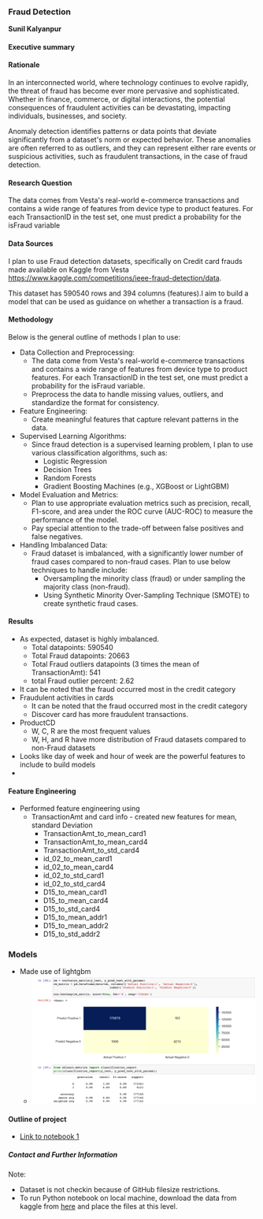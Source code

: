 ### Fraud Detection

**Sunil Kalyanpur**

#### Executive summary

#### Rationale
In an interconnected world, where technology continues to evolve rapidly, the threat of fraud has become ever more pervasive and sophisticated. Whether in finance, commerce, or digital interactions, the potential consequences of fraudulent activities can be devastating, impacting individuals, businesses, and society.

Anomaly detection identifies patterns or data points that deviate significantly from a dataset's norm or expected behavior. These anomalies are often referred to as outliers, and they can represent either rare events or suspicious activities, such as fraudulent transactions, in the case of fraud detection.

#### Research Question
The data comes from Vesta's real-world e-commerce transactions and contains a wide range of features from device type to product features. For each TransactionID in the test set, one must predict a probability for the isFraud variable

#### Data Sources
I plan to use Fraud detection datasets, specifically on Credit card frauds made available on Kaggle from Vesta https://www.kaggle.com/competitions/ieee-fraud-detection/data.

This dataset has 590540 rows and 394 columns (features).I aim to build a model that can be used as guidance on whether a transaction is a fraud.

#### Methodology
Below is the general outline of methods I plan to use:

* Data Collection and Preprocessing:
    * The data come from Vesta's real-world e-commerce transactions and contains a wide range of features from device type to product features. For each TransactionID in the test set, one must predict a probability for the isFraud variable. 
    * Preprocess the data to handle missing values, outliers, and standardize the format for consistency.
* Feature Engineering:
    * Create meaningful features that capture relevant patterns in the data.
* Supervised Learning Algorithms:
    * Since fraud detection is a supervised learning problem, I plan to use various classification algorithms, such as:
        * Logistic Regression
        * Decision Trees
        * Random Forests
        * Gradient Boosting Machines (e.g., XGBoost or LightGBM)
* Model Evaluation and Metrics:
    * Plan to use appropriate evaluation metrics such as precision, recall, F1-score, and area under the ROC curve (AUC-ROC) to measure the performance of the model.
    * Pay special attention to the trade-off between false positives and false negatives.
* Handling Imbalanced Data:
    * Fraud dataset is imbalanced, with a significantly lower number of fraud cases compared to non-fraud cases. Plan to use below techniques to handle include:
        * Oversampling the minority class (fraud) or under sampling the majority class (non-fraud).
        * Using Synthetic Minority Over-Sampling Technique (SMOTE) to create synthetic fraud cases.




#### Results
* As expected, dataset is highly imbalanced.
    * Total datapoints: 590540
    * Total Fraud datapoints: 20663
    * Total Fraud outliers datapoints (3 times the mean of TransactionAmt): 541
    * total Fraud outlier percent: 2.62
* It can be noted that the fraud occurred most in the credit category
* Fraudulent activities in cards
    * It can be noted that the fraud occurred most in the credit category
    * Discover card has more fraudulent transactions.
* ProductCD
    * W, C, R are the most frequent values
    * W, H, and R have more distribution of Fraud datasets compared to non-Fraud datasets
* Looks like day of week and hour of week are the powerful features to include to build models
* 


#### Feature Engineering
* Performed feature engineering using
    * TransactionAmt and card info - created new features for mean, standard Deviation
      * TransactionAmt_to_mean_card1
      * TransactionAmt_to_mean_card4
      * TransactionAmt_to_std_card4
      * id_02_to_mean_card1
      * id_02_to_mean_card4
      * id_02_to_std_card1
      * id_02_to_std_card4
      * D15_to_mean_card1
      * D15_to_mean_card4
      * D15_to_std_card4
      * D15_to_mean_addr1
      * D15_to_mean_addr2
      * D15_to_std_addr2
### Models
* Made use of lightgbm
  * ![img.png](img.png)

#### Outline of project

- [Link to notebook 1](Fraud%20Detection%20-%20EDA.ipynb)

##### Contact and Further Information
Note: 
* Dataset is not checkin because of GitHub filesize restrictions.
* To run Python notebook on local machine, download the data from kaggle from [here](https://www.kaggle.com/competitions/ieee-fraud-detection/data) and place the files at this level.
